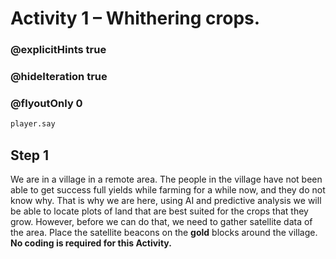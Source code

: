 # Activity 1 – Whithering crops.

### @explicitHints true
### @hideIteration true 
### @flyoutOnly 0

```python
player.say
```

## Step 1
We are in a village in a remote area. The people in the village have not been able to get success full yields while farming for a while now, and they do not know why. That is why we are here, using AI and predictive analysis we will be able to locate plots of land that are best suited for the crops that they grow. However, before we can do that, we need to gather satellite data of the area. Place the satellite beacons on the **gold** blocks around the village. **No coding is required for this Activity.**
